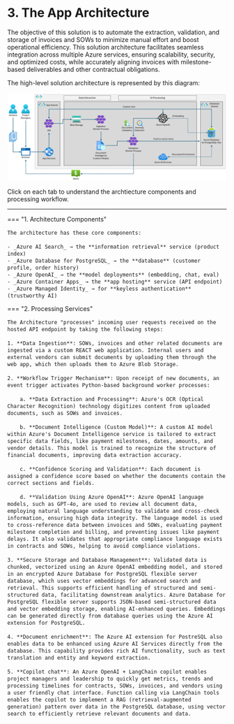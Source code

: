 # 3. The App Architecture

The objective of this solution is to automate the extraction, validation, and storage of invoices and SOWs to minimize manual effort and boost operational efficiency. This solution architecture facilitates seamless integration across multiple Azure services, ensuring scalability, security, and optimized costs, while accurately aligning invoices with milestone-based deliverables and other contractual obligations.

The high-level solution architecture is represented by this diagram:

![High-level architecture diagram for the solution](./../img/solution-architecture-diagram.png)

Click on each tab to understand the archtiecture components and processing workflow.

---

=== "1. Architecture Components"

    The architecture has these core components:

    - _Azure AI Search_ → the **information retrieval** service (product index)
    - _Azure Database for PostgreSQL_ → the **database** (customer profile, order history)
    - _Azure OpenAI_ → the **model deployments** (embedding, chat, eval)
    - _Azure Container Apps_ → the **app hosting** service (API endpoint)
    - _Azure Managed Identity_ → for **keyless authentication** (trustworthy AI)

=== "2. Processing Services"

    The Architecture "processes" incoming user requests received on the hosted API endpoint by taking the following steps:

    1. **Data Ingestion**: SOWs, invoices and other related documents are ingested via a custom REACT web application. Internal users and external vendors can submit documents by uploading them through the web app, which then uploads them to Azure Blob Storage.

    2. **Workflow Trigger Mechanism**: Upon receipt of new documents, an event trigger activates Python-based background worker processes:

        a. **Data Extraction and Processing**: Azure's OCR (Optical Character Recognition) technology digitizes content from uploaded documents, such as SOWs and invoices.
    
        b. **Document Intelligence (Custom Model)**: A custom AI model within Azure's Document Intelligence service is tailored to extract specific data fields, like payment milestones, dates, amounts, and vendor details. This model is trained to recognize the structure of financial documents, improving data extraction accuracy.

        c. **Confidence Scoring and Validation**: Each document is assigned a confidence score based on whether the documents contain the correct sections and fields.

        d. **Validation Using Azure OpenAI**: Azure OpenAI language models, such as GPT-4o, are used to review all document data, employing natural language understanding to validate and cross-check information, ensuring high data integrity. The language model is used to cross-reference data between invoices and SOWs, evaluating payment milestone completion and billing, and preventing issues like payment delays. It also validates that appropriate compliance language exists in contracts and SOWs, helping to avoid compliance violations.

    3. **Secure Storage and Database Management**: Validated data is chunked, vectorized using an Azure OpenAI embedding model, and stored in an encrypted Azure Database for PostgreSQL flexible server database, which uses vector embeddings for advanced search and retrieval. This supports efficient handling of structured and semi-structured data, facilitating downstream analytics. Azure Database for PostgreSQL flexible server supports JSON-based semi-structured data and vector embedding storage, enabling AI-enhanced queries. Embeddings can be generated directly from database queries using the Azure AI extension for PostgreSQL.

    4. **Document enrichment**: The Azure AI extension for PostreSQL also enables data to be enhanced using Azure AI Services directly from the database. This capability provides rich AI functionality, such as text translation and entity and keyword extraction.

    5. **Copilot chat**: An Azure OpenAI + LangChain copilot enables project managers and leadership to quickly get metrics, trends and processing timelines for contracts, SOWs, invoices, and vendors using a user friendly chat interface. Function calling via LangChain tools enables the copilot to implement a RAG (retrieval-augmented generation) pattern over data in the PostgreSQL database, using vector search to efficiently retrieve relevant documents and data.
